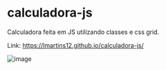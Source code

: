 # calculadora-js

Calculadora feita em JS utilizando classes e css grid.

Link: https://lmartins12.github.io/calculadora-js/

![image](https://user-images.githubusercontent.com/96502027/221471484-92c5e9a9-7941-4f2d-b2a5-4b47cb6dcf51.png)

